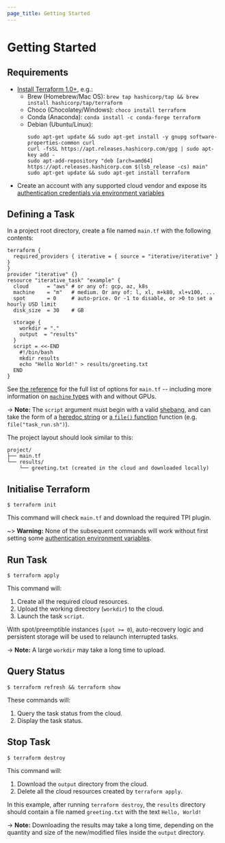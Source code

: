 ```yaml
---
page_title: Getting Started
---
```


# Getting Started

## Requirements

- [Install Terraform 1.0+](https://learn.hashicorp.com/tutorials/terraform/install-cli#install-terraform), e.g.:
  - Brew (Homebrew/Mac OS): `brew tap hashicorp/tap && brew install hashicorp/tap/terraform`
  - Choco (Chocolatey/Windows): `choco install terraform`
  - Conda (Anaconda): `conda install -c conda-forge terraform`
  - Debian (Ubuntu/Linux):
    ```
    sudo apt-get update && sudo apt-get install -y gnupg software-properties-common curl
    curl -fsSL https://apt.releases.hashicorp.com/gpg | sudo apt-key add -
    sudo apt-add-repository "deb [arch=amd64] https://apt.releases.hashicorp.com $(lsb_release -cs) main"
    sudo apt-get update && sudo apt-get install terraform
    ```
- Create an account with any supported cloud vendor and expose its [authentication credentials via environment variables][authentication]

[authentication]: https://registry.terraform.io/providers/iterative/iterative/latest/docs/guides/authentication

## Defining a Task

In a project root directory, create a file named `main.tf` with the following contents:

```hcl
terraform {
  required_providers { iterative = { source = "iterative/iterative" } }
}
provider "iterative" {}
resource "iterative_task" "example" {
  cloud      = "aws" # or any of: gcp, az, k8s
  machine    = "m"   # medium. Or any of: l, xl, m+k80, xl+v100, ...
  spot       = 0     # auto-price. Or -1 to disable, or >0 to set a hourly USD limit
  disk_size  = 30    # GB

  storage {
    workdir = "."
    output  = "results"
  }
  script = <<-END
    #!/bin/bash
    mkdir results
    echo "Hello World!" > results/greeting.txt
  END
}
```

See [the reference](https://registry.terraform.io/providers/iterative/iterative/latest/docs/resources/task#argument-reference) for the full list of options for `main.tf` -- including more information on [`machine` types](https://registry.terraform.io/providers/iterative/iterative/latest/docs/resources/task#machine-type) with and without GPUs.

-> **Note:** The `script` argument must begin with a valid [shebang](<https://en.wikipedia.org/wiki/Shebang_(Unix)>), and can take the form of a [heredoc string](https://www.terraform.io/docs/language/expressions/strings.html#heredoc-strings) or [a `file()` function](https://www.terraform.io/docs/language/functions/file.html) function (e.g. `file("task_run.sh")`).

The project layout should look similar to this:

```
project/
├── main.tf
└── results/
    └── greeting.txt (created in the cloud and downloaded locally)
```

## Initialise Terraform

```console
$ terraform init
```

This command will check `main.tf` and download the required TPI plugin.

~> **Warning:** None of the subsequent commands will work without first setting some [authentication environment variables][authentication].

## Run Task

```console
$ terraform apply
```

This command will:

1. Create all the required cloud resources.
2. Upload the working directory (`workdir`) to the cloud.
3. Launch the task `script`.

With spot/preemptible instances (`spot >= 0`), auto-recovery logic and persistent storage will be used to relaunch interrupted tasks.

-> **Note:** A large `workdir` may take a long time to upload.

## Query Status

```console
$ terraform refresh && terraform show
```

These commands will:

1. Query the task status from the cloud.
2. Display the task status.

## Stop Task

```console
$ terraform destroy
```

This command will:

1. Download the `output` directory from the cloud.
2. Delete all the cloud resources created by `terraform apply`.

In this example, after running `terraform destroy`, the `results` directory should contain a file named `greeting.txt` with the text `Hello, World!`

-> **Note:** Downloading the results may take a long time, depending on the quantity and size of the new/modified files inside the `output` directory.
